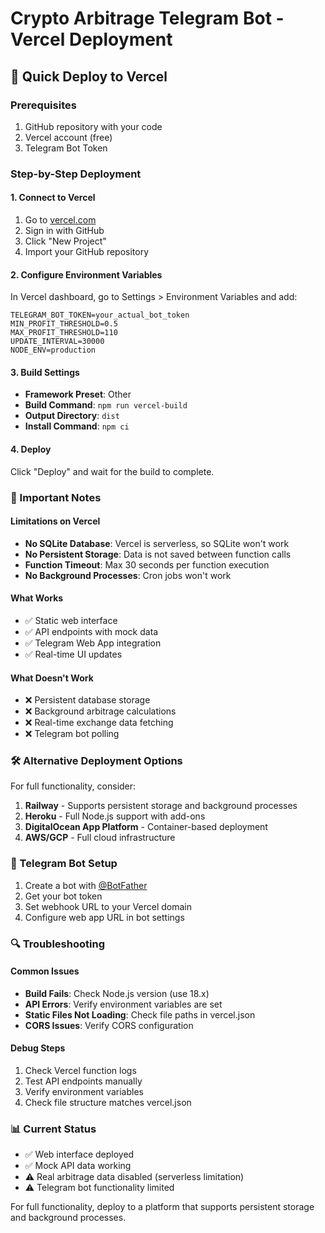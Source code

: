 # Crypto Arbitrage Telegram Bot - Vercel Deployment

## 🚀 Quick Deploy to Vercel

### Prerequisites
1. GitHub repository with your code
2. Vercel account (free)
3. Telegram Bot Token

### Step-by-Step Deployment

#### 1. Connect to Vercel
1. Go to [vercel.com](https://vercel.com)
2. Sign in with GitHub
3. Click "New Project"
4. Import your GitHub repository

#### 2. Configure Environment Variables
In Vercel dashboard, go to Settings > Environment Variables and add:

```
TELEGRAM_BOT_TOKEN=your_actual_bot_token
MIN_PROFIT_THRESHOLD=0.5
MAX_PROFIT_THRESHOLD=110
UPDATE_INTERVAL=30000
NODE_ENV=production
```

#### 3. Build Settings
- **Framework Preset**: Other
- **Build Command**: `npm run vercel-build`
- **Output Directory**: `dist`
- **Install Command**: `npm ci`

#### 4. Deploy
Click "Deploy" and wait for the build to complete.

### 🔧 Important Notes

#### Limitations on Vercel
- **No SQLite Database**: Vercel is serverless, so SQLite won't work
- **No Persistent Storage**: Data is not saved between function calls
- **Function Timeout**: Max 30 seconds per function execution
- **No Background Processes**: Cron jobs won't work

#### What Works
- ✅ Static web interface
- ✅ API endpoints with mock data
- ✅ Telegram Web App integration
- ✅ Real-time UI updates

#### What Doesn't Work
- ❌ Persistent database storage
- ❌ Background arbitrage calculations
- ❌ Real-time exchange data fetching
- ❌ Telegram bot polling

### 🛠️ Alternative Deployment Options

For full functionality, consider:

1. **Railway** - Supports persistent storage and background processes
2. **Heroku** - Full Node.js support with add-ons
3. **DigitalOcean App Platform** - Container-based deployment
4. **AWS/GCP** - Full cloud infrastructure

### 📱 Telegram Bot Setup

1. Create a bot with [@BotFather](https://t.me/botfather)
2. Get your bot token
3. Set webhook URL to your Vercel domain
4. Configure web app URL in bot settings

### 🔍 Troubleshooting

#### Common Issues
- **Build Fails**: Check Node.js version (use 18.x)
- **API Errors**: Verify environment variables are set
- **Static Files Not Loading**: Check file paths in vercel.json
- **CORS Issues**: Verify CORS configuration

#### Debug Steps
1. Check Vercel function logs
2. Test API endpoints manually
3. Verify environment variables
4. Check file structure matches vercel.json

### 📊 Current Status
- ✅ Web interface deployed
- ✅ Mock API data working
- ⚠️ Real arbitrage data disabled (serverless limitation)
- ⚠️ Telegram bot functionality limited

For full functionality, deploy to a platform that supports persistent storage and background processes.

